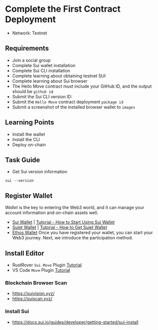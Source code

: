 # Complete the First Contract Deployment

- Network: Testnet

## Requirements

- Join a social group
- Complete Sui wallet installation
- Complete Sui CLI installation
- Complete learning about obtaining testnet SUI
- Complete learning about Sui browser
- The Hello Move contract must include your GitHub ID, and the output should be `github id`
- Submit the Sui CLI version ID:
- Submit the `Hello Move` contract deployment `package id`
- Submit a screenshot of the installed browser wallet to `images`

## Learning Points

- Install the wallet
- Install the CLI
- Deploy on-chain

## Task Guide

- Get Sui version information

```shell
sui --version
```
## Register Wallet

*Wallet* is the key to entering the Web3 world, and it can manage your account information and on-chain assets well.

*  [Sui Wallet](https://chrome.google.com/webstore/detail/opcgpfmipidbgpenhmajoajpbobppdil)  |    [Tutorial - How to Start Using Sui Wallet](https://mp.weixin.qq.com/s/-_hCFUO-62hv9amPzmJdeg)
*  [Suiet Wallet](https://chrome.google.com/webstore/detail/suiet-sui-wallet/khpkpbbcccdmmclmpigdgddabeilkdpd)   |  [Tutorial - How to Get Suiet Wallet](https://suiet.app/blog/what-is-suiet-sui-wallet-how-to-use-sui-wallet)
*  [Ethos Wallet](https://ethoswallet.xyz/)
   Once you have registered your wallet, you can start your Web3 journey. Next, we introduce the participation method.

## Install Editor
* RustRover `Sui Move` Plugin [Tutorial](https://learnblockchain.cn/article/8221)
* VS Code `Move` Plugin [Tutorial](https://learnblockchain.cn/article/8210)


### Blockchain Browser Scan

- https://suivision.xyz/
- https://suiscan.xyz/

### Install Sui

- https://docs.sui.io/guides/developer/getting-started/sui-install
